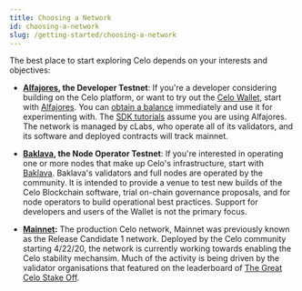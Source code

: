 ```yaml
---
title: Choosing a Network
id: choosing-a-network
slug: /getting-started/choosing-a-network
---
```


The best place to start exploring Celo depends on your interests and objectives:

- **[Alfajores](/getting-started/alfajores-testnet), the Developer Testnet**: If you're a developer considering building on the Celo platform, or want to try out the [Celo Wallet](https://celo.org/build/wallet), start with [Alfajores](/getting-started/alfajores-testnet). You can [obtain a balance](https://celo.org/build/faucet) immediately and use it for experimenting with. The [SDK tutorials](../developer-resources/start.md) assume you are using Alfajores. The network is managed by cLabs, who operate all of its validators, and its software and deployed contracts will track mainnet.

- **[Baklava](/getting-started/baklava-testnet), the Node Operator Testnet**: If you're interested in operating one or more nodes that make up Celo's infrastructure, start with [Baklava](/getting-started/baklava-testnet). Baklava's validators and full nodes are operated by the community. It is intended to provide a venue to test new builds of the Celo Blockchain software, trial on-chain governance proposals, and for node operators to build operational best practices. Support for developers and users of the Wallet is not the primary focus.

- **[Mainnet](/getting-started/mainnet):** The production Celo network, Mainnet was previously known as the Release Candidate 1 network. Deployed by the Celo community starting 4/22/20, the network is currently working towards enabling the Celo stability mechansim. Much of the activity is being driven by the validator organisations that featured on the leaderboard of [The Great Celo Stake Off](https://forum.celo.org/t/the-great-celo-stake-off-the-details/136).
